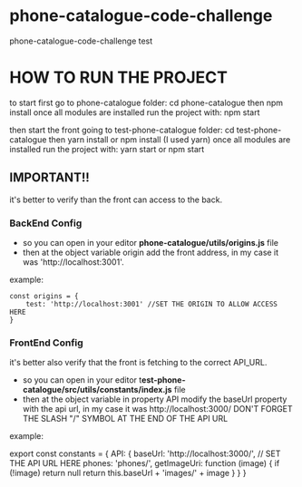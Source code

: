 # phone-catalogue-code-challenge
phone-catalogue-code-challenge test

<h1>HOW TO RUN THE PROJECT</h1>

to start first go to phone-catalogue folder: cd phone-catalogue
then npm install
once all modules are installed run the project with: npm start

then start the front going to test-phone-catalogue folder: cd test-phone-catalogue
then yarn install or npm install (I used yarn)
once all modules are installed run the project with: yarn start or npm start

<h2>IMPORTANT!!</h2>
it's better to verify than the front can access to the back.
<h3>BackEnd Config</h3>

* so you can open in your editor **phone-catalogue/utils/origins.js** file
* then at the object variable origin add the front address, in my case it was 'http://localhost:3001'.

example: 


    const origins = {
        test: 'http://localhost:3001' //SET THE ORIGIN TO ALLOW ACCESS HERE
    } 


<h3>FrontEnd Config</h3>

it's better also verify that the front is fetching to the correct API_URL.
* so you can open in your editor t**est-phone-catalogue/src/utils/constants/index.js** file
* then at the object variable in property API modify the baseUrl property with the api url, in my case it was http://localhost:3000/ DON'T FORGET THE SLASH "/" SYMBOL AT THE END OF THE API URL  

example:


export const constants = {
    API: {
        baseUrl: 'http://localhost:3000/', // SET THE API URL HERE
        phones: 'phones/',
        getImageUri: function (image) {
            if (!image) return null
            return this.baseUrl + 'images/' + image
        }
    }
}

